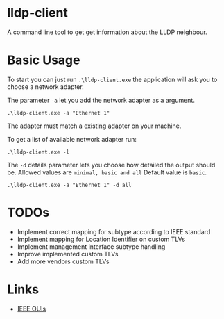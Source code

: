 # lldp-client
A command line tool to get get information about the LLDP neighbour.


# Basic Usage
To start you can just run ``.\lldp-client.exe`` the application will ask you to choose a network adapter.

The parameter ``-a`` let you add the network adapter as a argument.

```.\lldp-client.exe -a "Ethernet 1"```

The adapter must match a existing adapter on your machine.


To get a list of available network adapter run:

```.\lldp-client.exe -l```

The ``-d`` details parameter lets you choose how detailed the output should be. Allowed values are ``minimal, basic and all`` Default value is ``basic``.

```.\lldp-client.exe -a "Ethernet 1" -d all```


   

# TODOs
- Implement correct mapping for subtype according to IEEE standard
- Implement mapping for Location Identifier on custom TLVs 
- Implement management interface subtype handling
- Improve implemented custom TLVs
- Add more vendors custom TLVs 

# Links
- [IEEE OUIs](http://standards-oui.ieee.org/oui/oui.txt)
